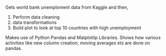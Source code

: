 Gets world bank unemploment data from Kaggle and then,
1. Perform data cleaning
2. data transformations
3. Build plot to look at top 10 countries with high unemployment

Makes use of Python Pandas and Matplotlip Libraries.
Shows how various activities like new column creation, moving averages ets are done on pandas.
